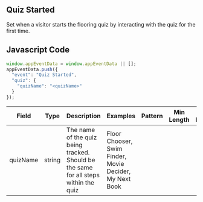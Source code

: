 ## Quiz Started

Set when a visitor starts the flooring quiz by interacting with the quiz for the first time.

## Javascript Code
```js
window.appEventData = window.appEventData || [];
appEventData.push({
  "event": "Quiz Started",
  "quiz": {
    "quizName": "<quizName>"
  }
});
```

|Field|Type|Description|Examples|Pattern|Min Length|Max Length|Minimum|Maximum|Multiple Of|
| --- | --- | --- | --- | --- | --- | --- | --- | --- | --- |
|quizName|string|The name of the quiz being tracked.  Should be the same for all steps within the quiz|Floor Chooser, Swim Finder, Movie Decider, My Next Book|||||||